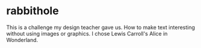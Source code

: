 # rabbithole
This is a challenge my design teacher gave us. How to make text interesting without using images or graphics. I chose Lewis Carroll's Alice in Wonderland.
